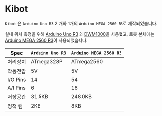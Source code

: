 # Kibot
`Kibot` 은 `Arduino Uno R3` 2 개와 1개의 `Arduino MEGA 2560 R3`로 제작되었습니다.

실내 위치 측정을 위해 [Arduino Uno R3](https://store.arduino.cc/usa/arduino-uno-rev3) 와 [DWM1000](https://www.decawave.com/product/dwm1000-module/)을 사용했고, 로봇 본체에는 [Arduino MEGA 2560 R3](https://store.arduino.cc/usa/arduino-mega-2560-rev3)이 사용되었습니다.

Spec | `Arduino Uno R3` | `Arduino MEGA 2560 R3`
---- | ---------------- | ----------------------
처리장치 | ATmega328P | ATmega2560
작동전압 | 5V | 5V
I/O Pins | 14 | 54
A/I Pins | 6 | 16
저장공간 | 31.5KB | 248.0KB
정적 램 | 2KB | 8KB
